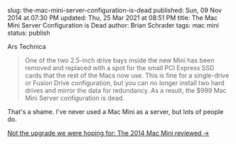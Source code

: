slug: the-mac-mini-server-configuration-is-dead
published: Sun, 09 Nov 2014 at 07:30 PM
updated: Thu, 25 Mar 2021 at 08:51 PM
title: The Mac Mini Server Configuration is Dead
author: Brian Schrader
tags: mac mini
status: publish

Ars Technica
> One of the two 2.5-inch drive bays inside the new Mini has been removed and replaced with a spot for the small PCI Express SSD cards that the rest of the Macs now use. This is fine for a single-drive or Fusion Drive configuration, but you can no longer install two hard drives and mirror the data for redundancy. As a result, the $999 Mac Mini Server configuration is dead.

That's a shame. I've never used a Mac Mini as a server, but lots of people do.

[Not the upgrade we were hoping for: The 2014 Mac Mini reviewed &#8594;](http://arstechnica.com/apple/2014/11/not-the-upgrade-we-were-hoping-for-the-2014-mac-mini-reviewed/)